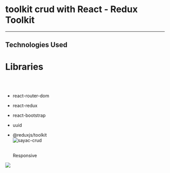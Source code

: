 <h1>toolkit crud with React - Redux Toolkit </h1>

<hr>

<h2>Technologies Used</h2>

<p>

# Libraries

</br></br>

- react-router-dom
  </br>
- react-redux
  </br>
- react-bootstrap
  </br>
- uuid
  </br>
- @reduxjs/toolkit
  </br>
![sayac-crud](https://github.com/user-attachments/assets/78ca48e2-9d02-4e42-9078-c5b037f2418c)


  </br> Responsive </p>

![](/public/gif/screen-1.gif)
